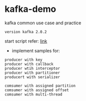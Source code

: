 # kafka-demo
kafka common use case and practice
```
version kafka 2.0.2
```

start script refer: [link](src/main/resources/start_guide.md)

* implement samples for:

```
producer with key
producer with callback
producer wtih interceptor
producer with partitioner
producert with serializer

comsumer with assigned partition
comsumer with assigned offset
comsumer with multi-thread

```
